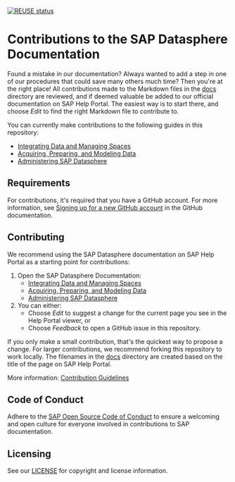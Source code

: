 [![REUSE status]()]()

# Contributions to the SAP Datasphere Documentation

Found a mistake in our documentation? Always wanted to add a step in one of our procedures that could save many others much time? Then you're at the right place! All contributions made to the Markdown files in the [docs](docs) directory are reviewed, and if deemed valuable be added to our official documentation on SAP Help Portal. The easiest way is to start there, and choose _Edit_ to find the right Markdown file to contribute to.

You can currently make contributions to the following guides in this repository:
- [Integrating Data and Managing Spaces](https://help.sap.com/docs/SAP_DATASPHERE/be5967d099974c69b77f4549425ca4c0?locale=en-US&state=PRODUCTION&version=cloud)
- [Acquiring, Preparing, and Modeling Data](https://help.sap.com/docs/SAP_DATASPHERE/c8a54ee704e94e15926551293243fd1d?locale=en-US&state=PRODUCTION&version=cloud)
- [Administering SAP Datasphere](https://help.sap.com/docs/SAP_DATASPHERE/9f804b8efa8043539289f42f372c4862?locale=en-US&state=PRODUCTION&version=cloud)

## Requirements

For contributions, it's required that you have a GitHub account. For more information, see [Signing up for a new GitHub account](https://docs.github.com/en/github/getting-started-with-github/signing-up-for-a-new-github-account) in the GitHub documentation.


## Contributing

We recommend using the SAP Datasphere documentation on SAP Help Portal as a starting point for contributions:

1. Open the SAP Datasphere Documentation:
   - [Integrating Data and Managing Spaces](https://help.sap.com/docs/SAP_DATASPHERE/be5967d099974c69b77f4549425ca4c0?locale=en-US&state=PRODUCTION&version=cloud)
   - [Acquiring, Preparing, and Modeling Data](https://help.sap.com/docs/SAP_DATASPHERE/c8a54ee704e94e15926551293243fd1d?locale=en-US&state=PRODUCTION&version=cloud)
   - [Administering SAP Datasphere](https://help.sap.com/docs/SAP_DATASPHERE/9f804b8efa8043539289f42f372c4862?locale=en-US&state=PRODUCTION&version=cloud)
3. You can either:
    * Choose *Edit* to suggest a change for the current page you see in the Help Portal viewer, or
    * Choose *Feedback* to open a GitHub issue in this repository.

If you only make a small contribution, that's the quickest way to propose a change. For larger contributions, we recommend forking this repository to work locally. The filenames in the [docs](docs) directory are created based on the title of the page on SAP Help Portal.

More information: [Contribution Guidelines](https://help.sap.com/products/open-documentation-initiative/contribution-guidelines/readme.html)

## Code of Conduct

Adhere to the [SAP Open Source Code of Conduct](https://github.com/SAP-docs/.github/blob/main/CODE_OF_CONDUCT.md) to ensure a welcoming and open culture for everyone involved in contributions to SAP documentation.

## Licensing

See our [LICENSE](LICENSE) for copyright and license information.










